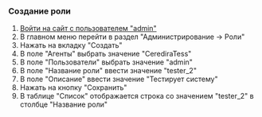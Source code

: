 ### Создание роли

1. [Войти на сайт с пользователем "admin"](../../../../0.%20Шаги/1.%20Войти%20на%20сайт%20с%20пользователем%20username.md)
1. В главном меню перейти в раздел "Администрирование -> Роли"
1. Нажать на вкладку "Создать"
1. В поле "Агенты" выбрать значение "CerediraTess"
1. В поле "Пользователи" выбрать значение "admin"
1. В поле "Название роли" ввести значение "tester_2"
1. В поле "Описание" ввести значение "Тестирует систему" 
1. Нажать на кнопку "Сохранить"
1. В таблице "Список" отображается строка со значением "tester_2" в столбце "Название роли"